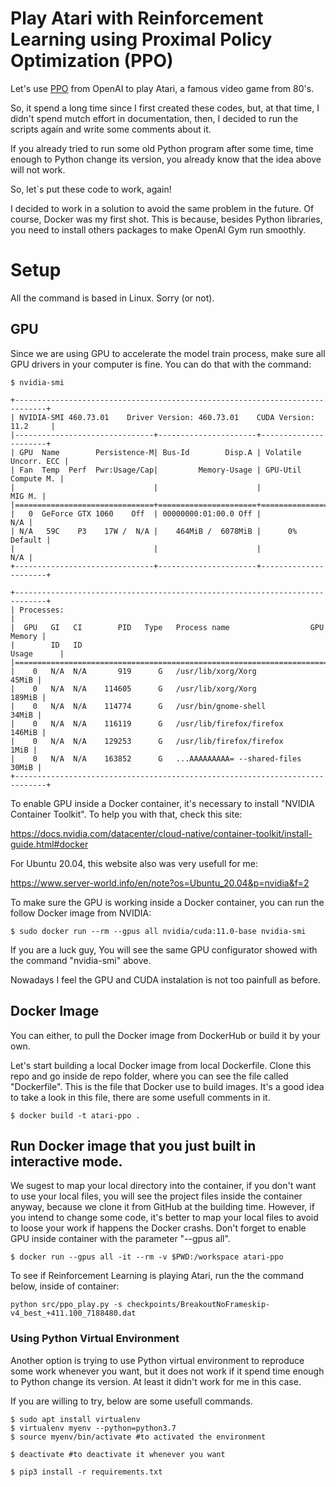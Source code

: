 # Play Atari with Reinforcement Learning using Proximal Policy Optimization (PPO)

Let's use [PPO](https://openai.com/blog/openai-baselines-ppo) from OpenAI to play Atari, a famous video game from 80's.

So, it spend a long time since I first created these codes, but, at that time, I didn't spend mutch effort in documentation, then, I decided to run the scripts again and write some comments about it.

If you already tried to run some old Python program after some time, time enough to Python change its version, you already know that the idea above will not work. 

So, let`s put these code to work, again!

I decided to work in a solution to avoid the same problem in the future. Of course, Docker was my first shot. This is because, besides Python libraries, you need to install others packages to make OpenAI Gym run smoothly.

# Setup

All the command is based in Linux. Sorry (or not).

## GPU
Since we are using GPU to accelerate the model train process, make sure all GPU drivers in your computer is fine. You can do that with the command:

```
$ nvidia-smi

+-----------------------------------------------------------------------------+
| NVIDIA-SMI 460.73.01    Driver Version: 460.73.01    CUDA Version: 11.2     |
|-------------------------------+----------------------+----------------------+
| GPU  Name        Persistence-M| Bus-Id        Disp.A | Volatile Uncorr. ECC |
| Fan  Temp  Perf  Pwr:Usage/Cap|         Memory-Usage | GPU-Util  Compute M. |
|                               |                      |               MIG M. |
|===============================+======================+======================|
|   0  GeForce GTX 1060    Off  | 00000000:01:00.0 Off |                  N/A |
| N/A   59C    P3    17W /  N/A |    464MiB /  6078MiB |      0%      Default |
|                               |                      |                  N/A |
+-------------------------------+----------------------+----------------------+
                                                                               
+-----------------------------------------------------------------------------+
| Processes:                                                                  |
|  GPU   GI   CI        PID   Type   Process name                  GPU Memory |
|        ID   ID                                                   Usage      |
|=============================================================================|
|    0   N/A  N/A       919      G   /usr/lib/xorg/Xorg                 45MiB |
|    0   N/A  N/A    114605      G   /usr/lib/xorg/Xorg                189MiB |
|    0   N/A  N/A    114774      G   /usr/bin/gnome-shell               34MiB |
|    0   N/A  N/A    116119      G   /usr/lib/firefox/firefox          146MiB |
|    0   N/A  N/A    129253      G   /usr/lib/firefox/firefox            1MiB |
|    0   N/A  N/A    163852      G   ...AAAAAAAAA= --shared-files       30MiB |
+-----------------------------------------------------------------------------+

```

To enable GPU inside a Docker container, it's necessary to install "NVIDIA Container Toolkit". To help you with that, check this site: 

https://docs.nvidia.com/datacenter/cloud-native/container-toolkit/install-guide.html#docker

For Ubuntu 20.04, this website also was very usefull for me: 

https://www.server-world.info/en/note?os=Ubuntu_20.04&p=nvidia&f=2


To make sure the GPU is working inside a Docker container, you can run the follow Docker image from NVIDIA:

```
$ sudo docker run --rm --gpus all nvidia/cuda:11.0-base nvidia-smi
```

If you are a luck guy, You will see the same GPU configurator showed with the command "nvidia-smi" above.

Nowadays I feel the GPU and CUDA instalation is not too painfull as before.


## Docker Image

You can either, to  pull the Docker image from DockerHub or build it by your own.

Let's start building a local Docker image from local Dockerfile. Clone this repo and go inside de repo folder, where you can see the file called "Dockerfile". This is the file that Docker use to build images. It's a good idea to take a look in this file, there are some usefull comments in it.

```
$ docker build -t atari-ppo .
```

## Run Docker image that you just built in interactive mode.

We sugest to map your local directory into the container, if you don't want to use your local files, you will see the project files inside the container anyway, because we clone it from GitHub at the building time. However, if you intend to change some code, it's better to map your local files to avoid to loose your work if happens the Docker crashs. Don't forget to enable GPU inside container with the parameter "--gpus all".

```
$ docker run --gpus all -it --rm -v $PWD:/workspace atari-ppo
```

To see if Reinforcement Learning is playing Atari, run the the command below, inside of container:

```
python src/ppo_play.py -s checkpoints/BreakoutNoFrameskip-v4_best_+411.100_7188480.dat
```
### Using Python Virtual Environment

Another option is trying to use Python virtual environment to reproduce some work whenever you want, but it does not work if it spend time enough to Python change its version. At least it didn't work for me in this case.

If you are willing to try, below are some usefull commands.


```
$ sudo apt install virtualenv
$ virtualenv myenv --python=python3.7
$ source myenv/bin/activate #to activated the environment

$ deactivate #to deactivate it whenever you want

$ pip3 install -r requirements.txt

```


